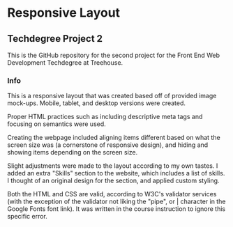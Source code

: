 # Responsive Layout

## Techdegree Project 2

This is the GitHub repository for the second project for the Front End Web Development Techdegree at Treehouse.

### Info 

This is a responsive layout that was created based off of provided image mock-ups. Mobile, tablet, and desktop versions were created.

Proper HTML practices such as including descriptive meta tags and focusing on semantics were used.

Creating the webpage included aligning items different based on what the screen size was (a cornerstone of responsive design), and hiding and showing items depending on the screen size.

Slight adjustments were made to the layout according to my own tastes. I added an extra "Skills" section to the website, which includes a list of skills. I thought of an original design for the section, and applied custom styling.

Both the HTML and CSS are valid, according to W3C's validator services (with the exception of the validator not liking the "pipe", or | character in the Google Fonts font link). It was written in the course instruction to ignore this specific error.